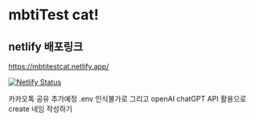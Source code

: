 # mbtiTest cat!
## netlify 배포링크 
https://mbtitestcat.netlify.app/

[![Netlify Status](https://api.netlify.com/api/v1/badges/b47ff824-7eba-4974-82cb-3ee081472153/deploy-status)](https://app.netlify.com/sites/mbtitestcat/deploys)

카카오톡 공유 추가예정 .env 인식불가로
그리고 openAI chatGPT API 활용으로 create 네임 작성하기
